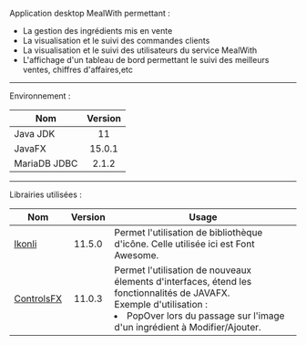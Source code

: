 Application desktop MealWith permettant :
<ul>
    <li> La gestion des ingrédients mis en vente</li>
    <li> La visualisation et le suivi des commandes clients</li>
    <li> La visualisation et le suivi des utilisateurs du service MealWith</li>
    <li> L'affichage d'un tableau de bord permettant le suivi des meilleurs ventes, chiffres d'affaires,etc</li>
</ul>

---
Environnement :

| Nom                  | Version
| -------------        |:---:    
| Java JDK     |    11  |
| JavaFX     |    15.0.1  |
| MariaDB JDBC     |    2.1.2  |

---
Librairies utilisées :


| Nom                  | Version | Usage  |
| -------------        |:---:    |----- |
| [Ikonli](https://github.com/kordamp/ikonli)      |  11.5.0  |  Permet l'utilisation de bibliothèque d'icône. Celle utilisée ici est Font Awesome.      |
| [ControlsFX](https://github.com/controlsfx/controlsfx)   |  11.0.3 |  Permet l'utilisation de nouveaux élements d'interfaces, étend les fonctionnalités de JAVAFX. <br> Exemple d'utilisation : <li> PopOver lors du passage sur l'image d'un ingrédient à Modifier/Ajouter.</li>|